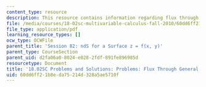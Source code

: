 ```yaml
---
content_type: resource
description: This resource contains information regarding flux through general surfaces.
file: /media/courses/18-02sc-multivariable-calculus-fall-2010/60dd6ff21b8eda75214d328a5ae5710f_MIT18_02SC_pb_82_comb.pdf
file_type: application/pdf
learning_resource_types: []
ocw_type: OCWFile
parent_title: 'Session 82: ndS for a Surface z = f(x, y)'
parent_type: CourseSection
parent_uid: d2fa06a0-8024-e028-2fdf-891fe896985d
resourcetype: Document
title: '18.02SC Problems and Solutions: Problems: Flux Through General Surfaces'
uid: 60dd6ff2-1b8e-da75-214d-328a5ae5710f
---
```

